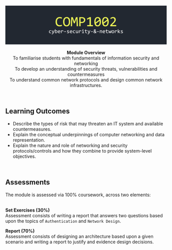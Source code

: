 ![title image](https://github.com/ORG4N/undergrad-study/blob/main/stage-01/cyber-security-networks/docs/images/1002.png)

<p align="center"><strong>Module Overview</strong>
<br>
To familiarise students with fundamentals of information security and networking <br> To develop an understanding of security threats, vulnerabilities and countermeasures <br> To understand common network protocols and design common network infrastructures.
</p>
<br/>

<h2>Learning Outcomes</h2>

- Describe the types of risk that may threaten an IT system and available countermeasures.
- Explain the conceptual underpinnings of computer networking and data representation.
- Explain the nature and role of networking and security protocols/controls and how they combine to provide system-level objectives.

<br>

<h2>Assessments</h2>
The module is assessed via 100% coursework, across two elements:

<br>
<br>

<b> Set Exercises (30%) </b>
<br>
Assessment consists of writing a report that answers two questions based upon the topics of `Authentication` and `Network Design`.

<b> Report (70%) </b>
<br>
Assessment consists of designing an architecture based upon a given scenario and writing a report to justify and evidence design decisions.
